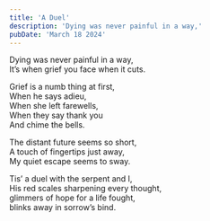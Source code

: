 ```yaml
---
title: 'A Duel'
description: 'Dying was never painful in a way,'
pubDate: 'March 18 2024'
---
```


Dying was never painful in a way,\
It’s when grief you face when it cuts.

Grief is a numb thing at first,\
When he says adieu,\
When she left farewells,\
When they say thank you\
And chime the bells.

The distant future seems so short,\
A touch of fingertips just away,\
My quiet escape seems to sway.

Tis’ a duel with the serpent and I,\
His red scales sharpening every thought,\
glimmers of hope for a life fought,\
blinks away in sorrow’s bind.